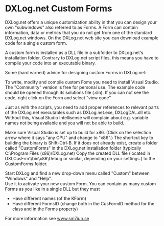 # DXLog.net Custom Forms

DXLog.net offers a unique customization ability in that you can design your own "subwindows"
also referred to as Forms. A Form can contain information, data or metrics that you do not
get from one of the standard DXLog.net windows. On the DXLog.net web site you can download
example code for a single custom form.

A custom form is installed as a DLL file in a subfolder to DXLog.net's installation folder.
Contrary to DXLog.net script files, this means you have to compile your code into an executable
binary.

Some (hard earned) advice for designing custom Forms in DXLog.net:

To write, modify and compile custom Foms you need to install Visual Studio. The "Community" version
is free for personal use. The example code should be opened through its solutions file (.sln).
If you can not see the code, right click on the Form and select "view code"

Just as with the scripts, you need to add proper references to relevant parts of the DXLog.net
executables such as DXLog.net.exe, DXLogDAL.dll etc. Without this, Visual Studio Intellisense
will complain about e.g. variable names not being available and you will not be able to build.

Make sure Visual Studio is set up to build for x86. (Click on the selection arrow where it says
"any CPU" and change to "x86".) The shortcut key to building the binary is Shift-Ctrl-B.
If it does not already exist, create a folder called "CustomForms" in the DXLog.net
installation folder (typically C:\Program Files (x86)\DXLog.net)
Copy the created DLL file (located in DXLCusFrm1\bin\x86\Debug or similar, depending on your
settings.) to the CustomForms folder.

Start DXLog and find a new drop-down menu called "Custom" between "Windows" and "Help".  
Use it to activate your new custom Form. You can contain as many custom Forms as you like
in a single DLL but they must

* Have different names (of the KForm)
* Have different FormsID (change both in the CusFormID method for the class and in the Forms property)

For more information see www.sm7iun.se